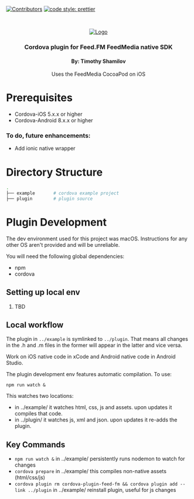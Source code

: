 <!-- PROJECT SHIELDS -->

[![Contributors][contributors-shield]]()
[![code style: prettier](https://img.shields.io/badge/code_style-prettier-ff69b4.svg?style=flat-square)](https://github.com/prettier/prettier)

<!-- PROJECT LOGO -->
<br />
<p align="center">
  <a href="#">
    <img src="https://feed.fm/images/feedfm-logo-greyred.png" alt="Logo">
  </a>

  <h3 align="center">Cordova plugin for Feed.FM FeedMedia native SDK</h2>
  <h4 align="center">By: Timothy Shamilov</h4>

  <p align="center">
    Uses the FeedMedia CocoaPod on iOS
  </p>
</p>

# Prerequisites

- Cordova-iOS 5.x.x or higher
- Cordova-Android 8.x.x or higher

### To do, future enhancements:

- Add ionic native wrapper

# Directory Structure

```sh
.
├── example       # cordova example project
├── plugin        # plugin source
```

# Plugin Development

The dev environment used for this project was macOS. Instructions for any other OS aren't provided and will be unreliable.

You will need the following global dependencies:

- npm
- cordova

## Setting up local env

1. TBD

## Local workflow

The plugin in `../example` is symlinked to `../plugin`. That means all changes in the .h and .m files in the former will appear in the latter and vice versa.

Work on iOS native code in xCode and Android native code in Android Studio.

The plugin development env features automatic compilation. To use:

```shell
npm run watch &
```

This watches two locations:

- in ../example/ it watches html, css, js and assets. upon updates it compiles that code.
- in ../plugin/ it watches js, xml and json. upon updates it re-adds the plugin.

## Key Commands

- `npm run watch &` in ../example/ persistently runs nodemon to watch for changes
- `cordova prepare` in ../example/ this compiles non-native assets (html/css/js)
- `cordova plugin rm cordova-plugin-feed-fm && cordova plugin add --link ../plugin` in ../example/ reinstall plugin, useful for js changes

<!-- MARKDOWN LINKS & IMAGES -->

[contributors-shield]: https://img.shields.io/badge/contributors-1-orange.svg?style=flat-square
[product-screenshot]: https://raw.githubusercontent.com/othneildrew/Best-README-Template/master/screenshot.png
